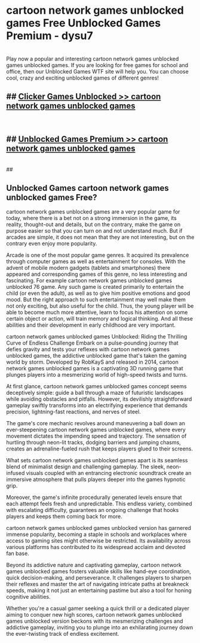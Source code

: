 # cartoon network games unblocked games  Free Unblocked Games Premium - dysu7 <br>
<br>
Play now a popular and interesting cartoon network games unblocked games unblocked games. If you are looking for free games for school and office, then our Unblocked Games WTF site will help you. You can choose cool, crazy and exciting unblocked games of different genres!


## ##  [Clicker Games Unblocked >> cartoon network games unblocked games](https://lesson1.guru?title=cartoon_network_games_unblocked_games)
  <br>

##  ## [Unblocked Games Premium >> cartoon network games unblocked games](https://lesson1.guru?title=cartoon_network_games_unblocked_games)
  <br>
  ##



## Unblocked Games cartoon network games unblocked games Free?

cartoon network games unblocked games are a very popular game for today, where there is a bet not on a strong immersion in the game, its reality, thought-out and details, but on the contrary, make the game on purpose easier so that you can turn on and not understand much. But if arcades are simple, it does not mean that they are not interesting, but on the contrary even enjoy more popularity.

Arcade is one of the most popular game genres. It acquired its prevalence through computer games as well as entertainment for consoles. With the advent of mobile modern gadgets (tablets and smartphones) there appeared and corresponding games of this genre, no less interesting and fascinating. For example cartoon network games unblocked games unblocked 76 game. Any such game is created primarily to entertain the child (or even the adult), as well as to give him positive emotions and good mood. But the right approach to such entertainment may well make them not only exciting, but also useful for the child. Thus, the young player will be able to become much more attentive, learn to focus his attention on some certain object or action, will train memory and logical thinking. And all these abilities and their development in early childhood are very important.

cartoon network games unblocked games Unblocked: Riding the Thrilling Curve of Endless Challenge
Embark on a pulse-pounding journey that defies gravity and tests your reflexes with cartoon network games unblocked games, the addictive unblocked game that's taken the gaming world by storm. Developed by RobKayS and released in 2014, cartoon network games unblocked games is a captivating 3D running game that plunges players into a mesmerizing world of high-speed twists and turns.

At first glance, cartoon network games unblocked games concept seems deceptively simple: guide a ball through a maze of futuristic landscapes while avoiding obstacles and pitfalls. However, its devilishly straightforward gameplay swiftly transforms into an electrifying experience that demands precision, lightning-fast reactions, and nerves of steel.

The game's core mechanic revolves around maneuvering a ball down an ever-steepening cartoon network games unblocked games, where every movement dictates the impending speed and trajectory. The sensation of hurtling through neon-lit tracks, dodging barriers and jumping chasms, creates an adrenaline-fueled rush that keeps players glued to their screens.

What sets cartoon network games unblocked games apart is its seamless blend of minimalist design and challenging gameplay. The sleek, neon-infused visuals coupled with an entrancing electronic soundtrack create an immersive atmosphere that pulls players deeper into the games hypnotic grip.

Moreover, the game's infinite procedurally generated levels ensure that each attempt feels fresh and unpredictable. This endless variety, combined with escalating difficulty, guarantees an ongoing challenge that hooks players and keeps them coming back for more.

cartoon network games unblocked games unblocked version has garnered immense popularity, becoming a staple in schools and workplaces where access to gaming sites might otherwise be restricted. Its availability across various platforms has contributed to its widespread acclaim and devoted fan base.

Beyond its addictive nature and captivating gameplay, cartoon network games unblocked games fosters valuable skills like hand-eye coordination, quick decision-making, and perseverance. It challenges players to sharpen their reflexes and master the art of navigating intricate paths at breakneck speeds, making it not just an entertaining pastime but also a tool for honing cognitive abilities.

Whether you're a casual gamer seeking a quick thrill or a dedicated player aiming to conquer new high scores, cartoon network games unblocked games unblocked version beckons with its mesmerizing challenges and addictive gameplay, inviting you to plunge into an exhilarating journey down the ever-twisting track of endless excitement.